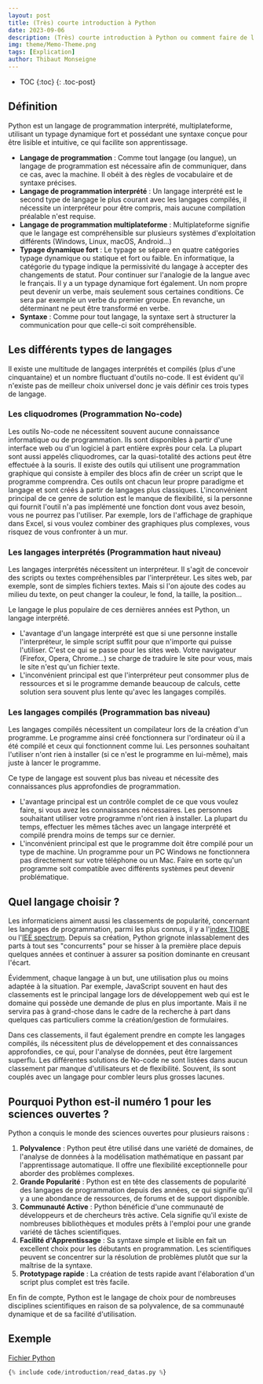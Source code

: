 ```yaml
---
layout: post
title: (Très) courte introduction à Python
date: 2023-09-06
description: (Très) courte introduction à Python ou comment faire de l'analyse de données en Science ouverte ?
img: theme/Memo-Theme.png
tags: [Explication]
author: Thibaut Monseigne
---
```


* TOC
{:toc}
{: .toc-post}

## Définition

Python est un langage de programmation interprété, multiplateforme, utilisant un typage dynamique fort et possédant une syntaxe conçue pour être lisible et intuitive, ce qui facilite son apprentissage.

* **Langage de programmation** : Comme tout langage (ou langue), un langage de programmation est nécessaire afin de communiquer, dans ce cas, avec la machine. Il obéit à des règles de vocabulaire et de syntaxe précises.
* **Langage de programmation interprété** : Un langage interprété est le second type de langage le plus courant avec les langages compilés, il nécessite un interpréteur pour être compris, mais aucune compilation préalable n'est requise.
* **Langage de programmation multiplateforme** : Multiplateforme signifie que le langage est compréhensible sur plusieurs systèmes d'exploitation différents (Windows, Linux, macOS, Android…)
* **Typage dynamique fort** : Le typage se sépare en quatre catégories typage dynamique ou statique et fort ou faible. En informatique, la catégorie du typage indique la permissivité du langage à accepter des changements de statut. Pour continuer sur l'analogie de la langue avec le français. Il y a un typage dynamique fort également. Un nom propre peut devenir un verbe, mais seulement sous certaines conditions. Ce sera par exemple un verbe du premier groupe. En revanche, un déterminant ne peut être transformé en verbe.
* **Syntaxe** : Comme pour tout langage, la syntaxe sert à structurer la communication pour que celle-ci soit compréhensible.

## Les différents types de langages

Il existe une multitude de langages interprétés et compilés (plus d'une cinquantaine) et un nombre fluctuant d'outils no-code. Il est évident qu'il n'existe pas de meilleur choix universel donc je vais définir ces trois types de langage.

### Les cliquodromes (Programmation No-code)

Les outils No-code ne nécessitent souvent aucune connaissance informatique ou de programmation. Ils sont disponibles à partir d'une interface web ou d'un logiciel à part entière exprès pour cela. La plupart sont aussi appelés cliquodromes, car la quasi-totalité des actions peut être effectuée à la souris. Il existe des outils qui utilisent une programmation graphique qui consiste à empiler des blocs afin de créer un script que le programme comprendra.
Ces outils ont chacun leur propre paradigme et langage et sont créés à partir de langages plus classiques.
L'inconvénient principal de ce genre de solution est le manque de flexibilité, si la personne qui fournit l'outil n'a pas implémenté une fonction dont vous avez besoin, vous ne pourrez pas l'utiliser. Par exemple, lors de l'affichage de graphique dans Excel, si vous voulez combiner des graphiques plus complexes, vous risquez de vous confronter à un mur.

### Les langages interprétés (Programmation haut niveau)

Les langages interprétés nécessitent un interpréteur. Il s'agit de concevoir des scripts ou textes compréhensibles par l'interpréteur. Les sites web, par exemple, sont de simples fichiers textes. Mais si l'on ajoute des codes au milieu du texte, on peut changer la couleur, le fond, la taille, la position…

Le langage le plus populaire de ces dernières années est Python, un langage interprété.

* L'avantage d'un langage interprété est que si une personne installe l'interpréteur, le simple script suffit pour que n'importe qui puisse l'utiliser. C'est ce qui se passe pour les sites web. Votre navigateur (Firefox, Opera, Chrome…) se charge de traduire le site pour vous, mais le site n'est qu'un fichier texte.
* L'inconvénient principal est que l'interpréteur peut consommer plus de ressources et si le programme demande beaucoup de calculs, cette solution sera souvent plus lente qu'avec les langages compilés.

### Les langages compilés (Programmation bas niveau)

Les langages compilés nécessitent un compilateur lors de la création d'un programme. Le programme ainsi créé fonctionnera sur l'ordinateur où il a été compilé et ceux qui fonctionnent comme lui. Les personnes souhaitant l'utiliser n'ont rien à installer (si ce n'est le programme en lui-même), mais juste à lancer le programme.

Ce type de langage est souvent plus bas niveau et nécessite des connaissances plus approfondies de programmation.

* L'avantage principal est un contrôle complet de ce que vous voulez faire, si vous avez les connaissances nécessaires. Les personnes souhaitant utiliser votre programme n'ont rien à installer. La plupart du temps, effectuer les mêmes tâches avec un langage interprété et compilé prendra moins de temps sur ce dernier.
* L'inconvénient principal est que le programme doit être compilé pour un type de machine. Un programme pour un PC Windows ne fonctionnera pas directement sur votre téléphone ou un Mac. Faire en sorte qu'un programme soit compatible avec différents systèmes peut devenir problématique.

## Quel langage choisir ?

Les informaticiens aiment aussi les classements de popularité, concernant les langages de programmation, parmi les plus connus, il y a l'[index TIOBE](https://www.tiobe.com/tiobe-index/) ou l'[IEE spectrum](https://spectrum.ieee.org/the-top-programming-languages-2023). Depuis sa création, Python grignote inlassablement des parts à tout ses "concurrents" pour se hisser à la première place depuis quelques années et continuer à assurer sa position dominante en creusant l'écart.

Évidemment, chaque langage à un but, une utilisation plus ou moins adaptée à la situation. Par exemple, JavaScript souvent en haut des classements est le principal langage lors de développement web qui est le domaine qui possède une demande de plus en plus importante. Mais il ne servira pas à grand-chose dans le cadre de la recherche à part dans quelques cas particuliers comme la création/gestion de formulaires.

Dans ces classements, il faut également prendre en compte les langages compilés, ils nécessitent plus de développement et des connaissances approfondies, ce qui, pour l'analyse de données, peut être largement superflu. Les différentes solutions de No-code ne sont listées dans aucun classement par manque d'utilisateurs et de flexibilité. Souvent, ils sont couplés avec un langage pour combler leurs plus grosses lacunes.

## Pourquoi Python est-il numéro 1 pour les sciences ouvertes ?

Python a conquis le monde des sciences ouvertes pour plusieurs raisons :

1. **Polyvalence** : Python peut être utilisé dans une variété de domaines, de l'analyse de données à la modélisation mathématique en passant par l'apprentissage automatique. Il offre une flexibilité exceptionnelle pour aborder des problèmes complexes.
2. **Grande Popularité** : Python est en tête des classements de popularité des langages de programmation depuis des années, ce qui signifie qu'il y a une abondance de ressources, de forums et de support disponible.
3. **Communauté Active** : Python bénéficie d'une communauté de développeurs et de chercheurs très active. Cela signifie qu'il existe de nombreuses bibliothèques et modules prêts à l'emploi pour une grande variété de tâches scientifiques.
4. **Facilité d'Apprentissage** : Sa syntaxe simple et lisible en fait un excellent choix pour les débutants en programmation. Les scientifiques peuvent se concentrer sur la résolution de problèmes plutôt que sur la maîtrise de la syntaxe.
5. **Prototypage rapide** : La création de tests rapide avant l'élaboration d'un script plus complet est très facile.

En fin de compte, Python est le langage de choix pour de nombreuses disciplines scientifiques en raison de sa polyvalence, de sa communauté dynamique et de sa facilité d'utilisation.

## Exemple

[Fichier Python](../_includes/code/introduction/read_datas.py)

```python
{% include code/introduction/read_datas.py %}
```
